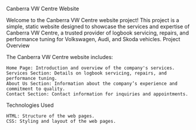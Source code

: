 Canberra VW Centre Website

Welcome to the Canberra VW Centre website project! This project is a simple, static website designed to showcase the services and expertise of Canberra VW Centre, a trusted provider of logbook servicing, repairs, and performance tuning for Volkswagen, Audi, and Skoda vehicles.
Project Overview

The Canberra VW Centre website includes:

    Home Page: Introduction and overview of the company's services.
    Services Section: Details on logbook servicing, repairs, and performance tuning.
    About Us Section: Information about the company’s experience and commitment to quality.
    Contact Section: Contact information for inquiries and appointments.

Technologies Used

    HTML: Structure of the web pages.
    CSS: Styling and layout of the web pages.
